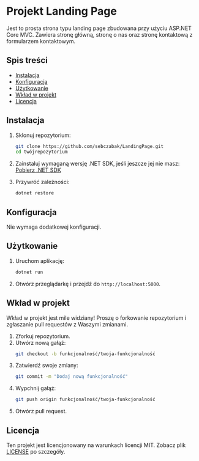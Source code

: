 # Projekt Landing Page

Jest to prosta strona typu landing page zbudowana przy użyciu ASP.NET Core MVC. Zawiera stronę główną, stronę o nas oraz stronę kontaktową z formularzem kontaktowym.

## Spis treści

- [Instalacja](#instalacja)
- [Konfiguracja](#konfiguracja)
- [Użytkowanie](#użytkowanie)
- [Wkład w projekt](#wkład-w-projekt)
- [Licencja](#licencja)

## Instalacja

1. Sklonuj repozytorium:
    ```bash
    git clone https://github.com/sebczabak/LandingPage.git
    cd twójrepozytorium
    ```

2. Zainstaluj wymaganą wersję .NET SDK, jeśli jeszcze jej nie masz: [Pobierz .NET SDK](https://dotnet.microsoft.com/download)

3. Przywróć zależności:
    ```bash
    dotnet restore
    ```

## Konfiguracja

Nie wymaga dodatkowej konfiguracji.

## Użytkowanie

1. Uruchom aplikację:
    ```bash
    dotnet run
    ```

2. Otwórz przeglądarkę i przejdź do `http://localhost:5000`.

## Wkład w projekt

Wkład w projekt jest mile widziany! Proszę o forkowanie repozytorium i zgłaszanie pull requestów z Waszymi zmianami.

1. Zforkuj repozytorium.
2. Utwórz nową gałąź:
    ```bash
    git checkout -b funkcjonalność/twoja-funkcjonalność
    ```
3. Zatwierdź swoje zmiany:
    ```bash
    git commit -m "Dodaj nową funkcjonalność"
    ```
4. Wypchnij gałąź:
    ```bash
    git push origin funkcjonalność/twoja-funkcjonalność
    ```
5. Otwórz pull request.

## Licencja

Ten projekt jest licencjonowany na warunkach licencji MIT. Zobacz plik [LICENSE](LICENSE) po szczegóły.

